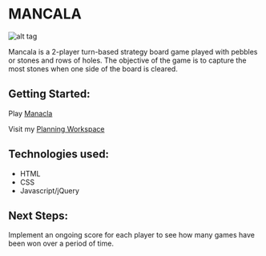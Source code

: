 # MANCALA
![alt tag](wireframe.png)

Mancala is a 2-player turn-based strategy board game played with pebbles or stones and rows of holes. The objective of the game is to capture the most stones when one side of the board is cleared. 

## Getting Started:
Play [Manacla](https://anessaa.github.io/Mancala/) 

Visit my [Planning Workspace](https://trello.com/b/gkNDa3o1/mancala)

## Technologies used:
- HTML
- CSS
- Javascript/jQuery

## Next Steps:
Implement an ongoing score for each player to see how many games have been won over a period of time.
